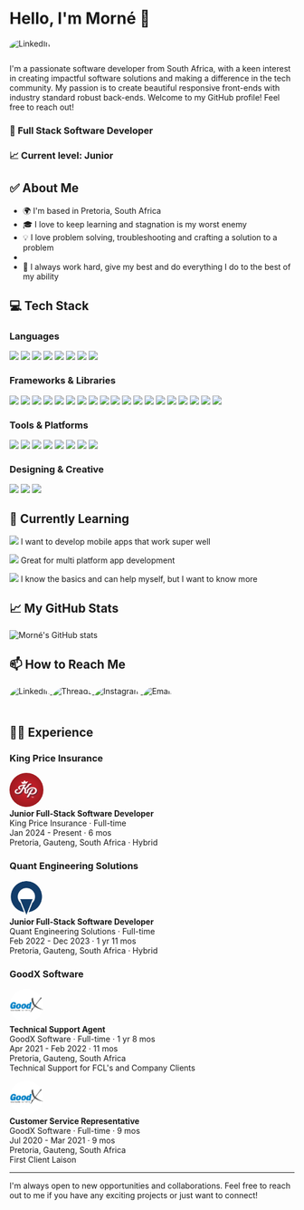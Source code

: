 # Hello, I'm Morné 👋 
<a href="https://www.linkedin.com/in/morn%C3%A9-c-39087314a?utm_source=share&utm_campaign=share_via&utm_content=profile&utm_medium=ios_app" target="_blank">
    <img src="https://img.shields.io/badge/-LinkedIn-black?style=flat-square&logo=linkedin" alt="LinkedIn" style="width: auto; height: 30px; border-radius: 50%; display: inline-flex; justify-content: center; align-items: center;">
</a>
<p>
    I'm a passionate software developer from South Africa, with a keen interest in creating impactful software solutions and making a difference in the tech community. My  passion is to create beautiful responsive front-ends with industry standard robust back-ends. Welcome to my GitHub profile! Feel free to reach out!
</p>

### 🚀 Full Stack Software Developer
### 📈 Current level: Junior

## ✅ About Me

- 🌍 I'm based in Pretoria, South Africa
- 🎓 I love to keep learning and stagnation is my worst enemy
- 💡 I love problem solving, troubleshooting and crafting a solution to a problem
- 
- 💪 I always work hard, give my best and do everything I do to the best of my ability

## 💻 Tech Stack

### Languages

<p>
<img src="https://img.shields.io/badge/-Python-black?style=flat-square&logo=python" height="25" width="auto"/>
<img src="https://img.shields.io/badge/-C%23-black?style=flat-square&logo=csharp" height="25" width="auto"/>
<img src="https://img.shields.io/badge/-HTML5-black?style=flat-square&logo=html5" height="25" width="auto"/>
<img src="https://img.shields.io/badge/-CSS3-black?style=flat-square&logo=css3" height="25" width="auto"/>
<img src="https://img.shields.io/badge/-JavaScript-black?style=flat-square&logo=javascript" height="25" width="auto"/>
<img src="https://img.shields.io/badge/-TypeScript-black?style=flat-square&logo=typescript" height="25" width="auto"/>
<img src="https://img.shields.io/badge/-SQL-black?style=flat-square&logo=sql" height="25" width="auto"/>
<img src="https://img.shields.io/badge/-Dart-black?style=flat-square&logo=dart" height="25" width="auto"/>
</p>

### Frameworks & Libraries

<p>
<img src="https://img.shields.io/badge/-Django-black?style=flat-square&logo=django" height="25" width="auto"/>
<img src="https://img.shields.io/badge/-Fast%20API-black?style=flat-square&logo=fastapi" height="25" width="auto"/>
<img src="https://img.shields.io/badge/-Flask-black?style=flat-square&logo=flask" height="25" width="auto"/>
<img src="https://img.shields.io/badge/-Odoo-black?style=flat-square&logo=odoo" height="25" width="auto"/>
<img src="https://img.shields.io/badge/-.Net-black?style=flat-square&logo=dotnet" height="25" width="auto"/>
<img src="https://img.shields.io/badge/-MySQL-black?style=flat-square&logo=mysql" height="25" width="auto"/>
<img src="https://img.shields.io/badge/-Microsoft%20SQL%20Server-black?style=flat-square&logo=microsoftsqlserver" height="25" width="auto"/>
<img src="https://img.shields.io/badge/-PostgreSQL-black?style=flat-square&logo=postgresql" height="25" width="auto"/>
<img src="https://img.shields.io/badge/-Ansible-black?style=flat-square&logo=ansible" height="25" width="auto"/>
<img src="https://img.shields.io/badge/-Flutter-black?style=flat-square&logo=flutter" height="25" width="auto"/>
<img src="https://img.shields.io/badge/-Node.js-black?style=flat-square&logo=node.js" height="25" width="auto"/>
<img src="https://img.shields.io/badge/-MongoDB-black?style=flat-square&logo=mongodb" height="25" width="auto"/>
<img src="https://img.shields.io/badge/-GitHub%20Actions-black?style=flat-square&logo=github-actions" height="25" width="auto"/>
<img src="https://img.shields.io/badge/-REST%20API-black?style=flat-square&logo=rest-api" height="25" width="auto"/>
<img src="https://img.shields.io/badge/-Bootstrap-black?style=flat-square&logo=bootstrap" height="25" width="auto"/>
<img src="https://img.shields.io/badge/-Chart.js-black?style=flat-square&logo=chartdotjs" height="25" width="auto"/>
<img src="https://img.shields.io/badge/-jsDelivr-black?style=flat-square&logo=jsdelivr" height="25" width="auto"/>
<img src="https://img.shields.io/badge/-jQuery-black?style=flat-square&logo=jquery" height="25" width="auto"/>
<img src="https://img.shields.io/badge/-GraphQL-black?style=flat-square&logo=graphql" height="25" width="auto"/>
</p>

### Tools & Platforms

<p>
<img src="https://img.shields.io/badge/-Docker-black?style=flat-square&logo=docker" height="25" width="auto"/>
<img src="https://img.shields.io/badge/-Git-black?style=flat-square&logo=git" height="25" width="auto"/>
<img src="https://img.shields.io/badge/-GitHub-black?style=flat-square&logo=github" height="25" width="auto"/>
<img src="https://img.shields.io/badge/-VS%20Code-black?style=flat-square&logo=visual-studio-code" height="25" width="auto"/>
<img src="https://img.shields.io/badge/-Visual%20Studio-black?style=flat-square&logo=visualstudio" height="25" width="auto"/>
<img src="https://img.shields.io/badge/-Android%20Studio-black?style=flat-square&logo=androidstudio" height="25" width="auto"/>
<img src="https://img.shields.io/badge/-NuGet-black?style=flat-square&logo=microsoft-nuget" height="25" width="auto"/>
<img src="https://img.shields.io/badge/-Azure-black?style=flat-square&logo=microsoft-azure" height="25" width="auto"/>
</p>

### Designing & Creative

<p>
<img src="https://img.shields.io/badge/-Figma-black?style=flat-square&logo=figma" height="25" width="auto"/>
<img src="https://img.shields.io/badge/-Framer-black?style=flat-square&logo=framer" height="25" width="auto"/>
<img src="https://img.shields.io/badge/-Canva-black?style=flat-square&logo=canva" height="25" width="auto"/>
</p>

## 🌱 Currently Learning

<p>
<img src="https://img.shields.io/badge/-Dart-black?style=flat-square&logo=dart" height="25" width="auto"/> I want to develop mobile apps that work super well
</p>
<p>
<img src="https://img.shields.io/badge/-Flutter-black?style=flat-square&logo=flutter" height="25" width="auto"/> Great for multi platform app development
</p>
<p>
<img src="https://img.shields.io/badge/-Azure-black?style=flat-square&logo=microsoft-azure" height="25" width="auto"/> I know the basics and can help myself, but I want to know more
</p>

## 📈 My GitHub Stats

![Morné's GitHub stats](https://github-readme-stats.vercel.app/api?username=Morne-Coetzee&show_icons=true&theme=radical)

## 📫 How to Reach Me

<p>
  <a href="https://www.linkedin.com/in/morn%C3%A9-c-39087314a?utm_source=share&utm_campaign=share_via&utm_content=profile&utm_medium=ios_app" target="_blank">
    <img src="https://img.shields.io/badge/-LinkedIn-black?style=flat-square&logo=linkedin" alt="LinkedIn" style="width: auto; height: 40px; border-radius: 50%; display: inline-flex; justify-content: center; align-items: center;">
  </a>
  <a href="https://www.threads.net/@morne_ctz" target="_blank">
    <img src="https://img.shields.io/badge/-Threads-black?style=flat-square&logo=threads" alt="Threads" style="width: auto; height: 40px; border-radius: 50%; display: inline-flex; justify-content: center; align-items: center;">
  </a>
  <a href="https://www.instagram.com/morne_ctz?igshid=MWFwYnUyMnVvcXNsZg%3D%3D&utm_source=qr" target="_blank">
    <img src="https://img.shields.io/badge/-Instagram-black?style=flat-square&logo=instagram" alt="Instagram" style="width: auto; height: 40px; border-radius: 50%; display: inline-flex; justify-content: center; align-items: center;">
  </a>
  <a href="mailto:morne.mornecoetzee@gmail.com" target="_blank">
    <img src="https://img.shields.io/badge/-Email-black?style=flat-square&logo=gmail" alt="Email" style="width: auto; height: 40px; border-radius: 50%; display: inline-flex; justify-content: center; align-items: center;">
  </a>
</p>

## 🧑‍💼 Experience

### King Price Insurance
<p>
  <img src="logos/KingPrice.jpg" alt="King Price Insurance logo" style="width: 60px; height: 60px; border-radius: 50%; margin-right: 10px;"><br>
  <strong>Junior Full-Stack Software Developer</strong><br>
  King Price Insurance · Full-time<br>
  Jan 2024 - Present · 6 mos<br>
  Pretoria, Gauteng, South Africa · Hybrid
</p>

### Quant Engineering Solutions
<p>
  <img src="logos/QuantEngineeringSolutions.jpg" alt="Quant Engineering Solutions logo" style="width: auto; height: 60px; border-radius: 50%; margin-right: 10px;"><br>
  <strong>Junior Full-Stack Software Developer</strong><br>
  Quant Engineering Solutions · Full-time<br>
  Feb 2022 - Dec 2023 · 1 yr 11 mos<br>
  Pretoria, Gauteng, South Africa · Hybrid
</p>

### GoodX Software
<p>
  <img src="logos/GoodX.jpg" alt="GoodX Software logo" style="width: auto; height: 60px; border-radius: 50%; margin-right: 10px;"><br>
  <strong>Technical Support Agent</strong><br>
  GoodX Software · Full-time · 1 yr 8 mos<br>
  Apr 2021 - Feb 2022 · 11 mos<br>
  Pretoria, Gauteng, South Africa<br>
  Technical Support for FCL's and Company Clients
</p>

<p>
  <img src="logos/GoodX.jpg" alt="GoodX Software logo" style="width: auto; height: 60px; border-radius: 50%; margin-right: 10px;"><br>
  <strong>Customer Service Representative</strong><br>
  GoodX Software · Full-time · 9 mos<br>
  Jul 2020 - Mar 2021 · 9 mos<br>
  Pretoria, Gauteng, South Africa<br>
  First Client Laison
</p>

---

I'm always open to new opportunities and collaborations. Feel free to reach out to me if you have any exciting projects or just want to connect!